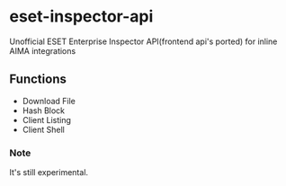 # eset-inspector-api
Unofficial ESET Enterprise Inspector API(frontend api's ported) for inline AIMA integrations

## Functions
 - Download File
 - Hash Block
 - Client Listing
 - Client Shell

### Note
It's still experimental.

